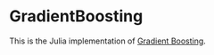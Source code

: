 # GradientBoosting
This is the Julia implementation of <a href=https://en.wikipedia.org/wiki/Gradient_Boosting>Gradient Boosting</a>.

